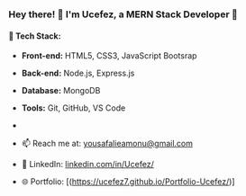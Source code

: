 ### Hey there! 👋 I'm Ucefez, a MERN Stack Developer 🚀


#### 🔧 Tech Stack:

- **Front-end:** HTML5, CSS3, JavaScript Bootsrap
- **Back-end:** Node.js, Express.js
- **Database:** MongoDB
- **Tools:** Git, GitHub, VS Code

- 
- 📫 Reach me at: [yousafalieamonu@gmail.com](mailto:yousafalieamonu@gmail.com)
- 💼 LinkedIn: [linkedin.com/in/Ucefez/](https://linkedin.com/in/yousafali-ea-b05490225/)
- 🌐 Portfolio: [(https://ucefez7.github.io/Portfolio-Ucefez/)]
<!---
ucefez7/ucefez7 is a ✨ special ✨ repository because its `README.md` (this file) appears on your GitHub profile.
You can click the Preview link to take a look at your changes.
--->
